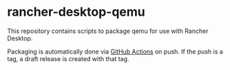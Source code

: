# rancher-desktop-qemu

This repository contains scripts to package qemu for use with Rancher Desktop.

Packaging is automatically done via [GitHub Actions] on push.  If the push is
a tag, a draft release is created with that tag.

[GitHub Actions]: .github/workflows/build.yaml
